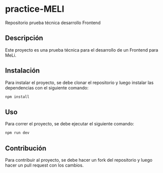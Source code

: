 # practice-MELI

Repositorio prueba técnica desarrollo Frontend

## Descripción

Este proyecto es una prueba técnica para el desarrollo de un Frontend para MeLi.

## Instalación

Para instalar el proyecto, se debe clonar el repositorio y luego instalar las dependencias con el siguiente comando:

```bash
npm install
```

## Uso

Para correr el proyecto, se debe ejecutar el siguiente comando:

```bash
npm run dev
```

## Contribución

Para contribuir al proyecto, se debe hacer un fork del repositorio y luego hacer un pull request con los cambios.

